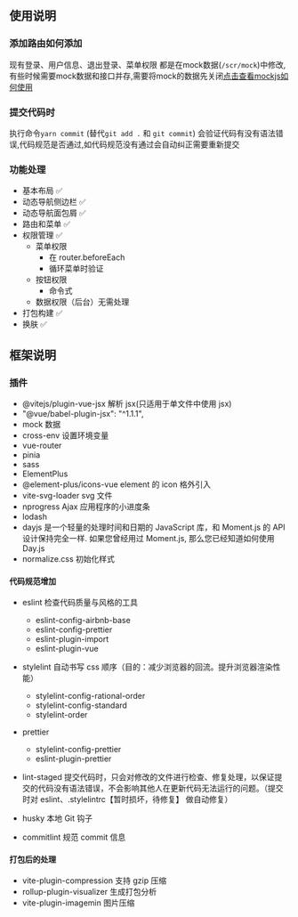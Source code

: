 ## 使用说明
### 添加路由如何添加
现有登录、用户信息、退出登录、菜单权限 都是在mock数据(`/scr/mock`)中修改, 有些时候需要mock数据和接口并存,需要将mock的数据先关闭<a href="http://mockjs.com/">点击查看mockjs如何使用</a> 
### 提交代码时
执行命令`yarn commit` (替代`git add .` 和 `git commit`) 会验证代码有没有语法错误,代码规范是否通过,如代码规范没有通过会自动纠正需要重新提交
### 功能处理

- 基本布局 ✅
- 动态导航侧边栏 ✅
- 动态导航面包屑 ✅
- 路由和菜单 ✅
- 权限管理 ✅
  - 菜单权限
    - 在 router.beforeEach
    - 循环菜单时验证
  - 按钮权限
    - 命令式
  - 数据权限（后台）无需处理
- 打包构建 ✅
- 换肤 ✅
## 框架说明
### 插件

- @vitejs/plugin-vue-jsx 解析 jsx(只适用于单文件中使用 jsx)
- "@vue/babel-plugin-jsx": "^1.1.1",
- mock 数据
- cross-env 设置环境变量
- vue-router
- pinia
- sass
- ElementPlus
- @element-plus/icons-vue element 的 icon 格外引入
- vite-svg-loader svg 文件
- nprogress Ajax 应用程序的小进度条
- lodash
- dayjs 是一个轻量的处理时间和日期的 JavaScript 库，和 Moment.js 的 API 设计保持完全一样. 如果您曾经用过 Moment.js, 那么您已经知道如何使用 Day.js
- normalize.css 初始化样式
#### 代码规范增加

- eslint 检查代码质量与风格的工具

  - eslint-config-airbnb-base
  - eslint-config-prettier
  - eslint-plugin-import
  - eslint-plugin-vue

- stylelint 自动书写 css 顺序（目的：减少浏览器的回流。提升浏览器渲染性能）
  - stylelint-config-rational-order
  - stylelint-config-standard
  - stylelint-order
- prettier

  - stylelint-config-prettier
  - eslint-plugin-prettier

- lint-staged 提交代码时，只会对修改的文件进行检查、修复处理，以保证提交的代码没有语法错误，不会影响其他人在更新代码无法运行的问题。（提交时对 eslint、.stylelintrc【暂时损坏，待修复】 做自动修复）
- husky 本地 Git 钩子
- commitlint 规范 commit 信息

#### 打包后的处理

- vite-plugin-compression 支持 gzip 压缩
- rollup-plugin-visualizer 生成打包分析
- vite-plugin-imagemin 图片压缩
